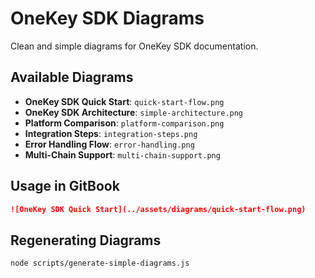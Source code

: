 # OneKey SDK Diagrams

Clean and simple diagrams for OneKey SDK documentation.

## Available Diagrams

- **OneKey SDK Quick Start**: `quick-start-flow.png`
- **OneKey SDK Architecture**: `simple-architecture.png`
- **Platform Comparison**: `platform-comparison.png`
- **Integration Steps**: `integration-steps.png`
- **Error Handling Flow**: `error-handling.png`
- **Multi-Chain Support**: `multi-chain-support.png`

## Usage in GitBook

```markdown
![OneKey SDK Quick Start](../assets/diagrams/quick-start-flow.png)
```

## Regenerating Diagrams

```bash
node scripts/generate-simple-diagrams.js
```
